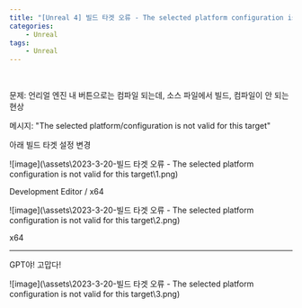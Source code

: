 ```yaml
---
title: "[Unreal 4] 빌드 타겟 오류 - The selected platform configuration is not valid for this target.md"
categories:
    - Unreal
tags:
    - Unreal
---
```


<br>

문제: 언리얼 엔진 내 버튼으로는 컴파일 되는데, 소스 파일에서 빌드, 컴파일이 안 되는 현상

메시지: "The selected platform/configuration is not valid for this target"


아래 빌드 타겟 설정 변경

![image](\assets\2023-3-20-빌드 타겟 오류 - The selected platform configuration is not valid for this target\1.png)

Development Editor / x64


![image](\assets\2023-3-20-빌드 타겟 오류 - The selected platform configuration is not valid for this target\2.png)

x64

---


GPT야! 고맙다!

![image](\assets\2023-3-20-빌드 타겟 오류 - The selected platform configuration is not valid for this target\3.png)

